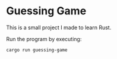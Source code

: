 # Guessing Game

This is a small project I made to learn Rust.

Run the program by executing:

    cargo run guessing-game
